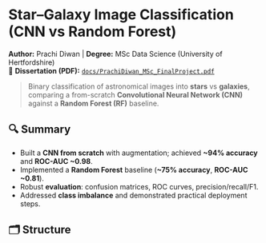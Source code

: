 # Star–Galaxy Image Classification (CNN vs Random Forest)

**Author:** Prachi Diwan | **Degree:** MSc Data Science (University of Hertfordshire)  
📄 **Dissertation (PDF):** [`docs/PrachiDiwan_MSc_FinalProject.pdf`](docs/PrachiDiwan_MSc_FinalProject.pdf)

> Binary classification of astronomical images into **stars** vs **galaxies**, comparing a from-scratch **Convolutional Neural Network (CNN)** against a **Random Forest (RF)** baseline.

## 🔍 Summary
- Built a **CNN from scratch** with augmentation; achieved **~94% accuracy** and **ROC-AUC ~0.98**.  
- Implemented a **Random Forest** baseline (**~75% accuracy**, **ROC-AUC ~0.81**).  
- Robust **evaluation**: confusion matrices, ROC curves, precision/recall/F1.  
- Addressed **class imbalance** and demonstrated practical deployment steps.

## 🗂️ Structure

